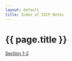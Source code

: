 ```yaml
---
layout: default
title: Index of SICP Notes
---
```

# {{ page.title }}

[Section 1-2](section-1-2.html)
